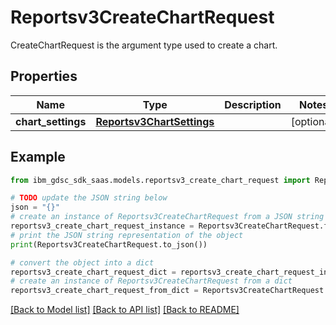# Reportsv3CreateChartRequest

CreateChartRequest is the argument type used to create a chart.

## Properties

Name | Type | Description | Notes
------------ | ------------- | ------------- | -------------
**chart_settings** | [**Reportsv3ChartSettings**](Reportsv3ChartSettings.md) |  | [optional] 

## Example

```python
from ibm_gdsc_sdk_saas.models.reportsv3_create_chart_request import Reportsv3CreateChartRequest

# TODO update the JSON string below
json = "{}"
# create an instance of Reportsv3CreateChartRequest from a JSON string
reportsv3_create_chart_request_instance = Reportsv3CreateChartRequest.from_json(json)
# print the JSON string representation of the object
print(Reportsv3CreateChartRequest.to_json())

# convert the object into a dict
reportsv3_create_chart_request_dict = reportsv3_create_chart_request_instance.to_dict()
# create an instance of Reportsv3CreateChartRequest from a dict
reportsv3_create_chart_request_from_dict = Reportsv3CreateChartRequest.from_dict(reportsv3_create_chart_request_dict)
```
[[Back to Model list]](../README.md#documentation-for-models) [[Back to API list]](../README.md#documentation-for-api-endpoints) [[Back to README]](../README.md)


